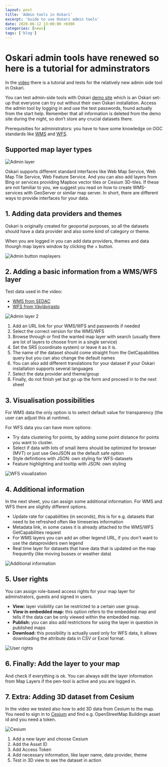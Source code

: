 ```yaml
---
layout: post
title: 'Admin tools in Oskari'
excerpt: 'Guide to use Oskari admin tools'
date: 2020-06-12 13:00:00 +0300
categories: [news]
tags: ['blog']
---
```


# Oskari admin tools have renewed so here is a tutorial for adminstrators

In the [video](https://youtu.be/xeOM0_1zO2I) there is a tutorial and tests for the relatively new admin side tool in Oskari.

You can test admin-side tools with Oskari [demo site](https://demo.oskari.org/) which is an Oskari set-up that everyone can try out without their own Oskari installation.
Access the admin tool by logging in and use the test passwords, found actually from the start help.
Remember that all information is deleted from the demo site during the night, so don’t store any crucial datasets there.

Prerequisities for administrators: you have to have some knowledge on OGC standards like [WMS](https://www.ogc.org/standards/wms) and [WFS](https://www.ogc.org/standards/wfs).

## Supported map layer types

![Admin layer](/assets/images/blog/layer_admin.png)

Oskari supports different standard interfaces like Web Map Service, Web Map Tile Service, Web Feature Service.
And you can also add layers from Bing or services providing Mapbox vector tiles or Cesium 3D-tiles.
If these are not familiar to you, we suggest you read on how to create WMS-services with GeoServer or similar map server.
In short, there are different ways to provide interfaces for your data.

## 1. Adding data providers and themes

Oskari is originally created for geoportal purposes, so all the datasets should have a data provider and also some kind of category or theme.

When you are logged in you can add data providers, themes and data thourgh map layers window by clicking the + button.

![Admin button maplayers](/assets/images/blog/admin_button_maplayers.png)

## 2. Adding a basic information from a WMS/WFS layer

Test data used in the video:

- [WMS from SEDAC](https://sedac.ciesin.columbia.edu/geoserver/wms)
- [WFS from Väylävirasto](https://julkinen.vayla.fi/inspirepalvelu/avoin/wfs?request=getcapabilities)

![Admin layer 2](/assets/images/blog/layer_admin2.png)

1. Add an URL link for your WMS/WFS and passwords if needed
2. Select the correct version for the WMS/WFS
3. Browse through or find the wanted map layer with search (usually there are lot of layers to choose from in a single service)
4. Set the SRS (coordinate system) or leave it as it is.
5. The name of the dataset should come straight from the GetCapabilities query but you can also change the default names
6. You can also add different translations for your dataset if your Oskari installation supports several languages
7. Select the data provider and theme/group
8. Finally, do not finish yet but go up the form and proceed in to the next sheet

## 3. Visualisation possibilities

For WMS data the only option is to select default value for transparency (the user can adjust this at runtime).

For WFS data you can have more options:

- Try data clustering for points, by adding some point distance for points you want to cluster.
- Select if data with lots of small items should be optimized for browser (MVT) or just use GeoJSON as the default safe option
- Style definitions with JSON: own styling for WFS-datasets
- Feature highlighting and tooltip with JSON: own styling

![WFS visualization](/assets/images/blog/visualization_WFS.png)

## 4. Additional information

In the next sheet, you can assign some additional information. For WMS and WFS there are slightly different options.

- Update rate for capabilities (in seconds), this is for e.g. datasets that need to be refreshed often like timeseries information
- Metadata link, in some cases it is already attached to the WMS/WFS GetCapabilities request
- For WMS layers you can add an other legend URL, if you don't want to use the dataproviders own legend
- Real time layer for datasets that have data that is updated on the map frequently (like moving busses or weather data)

![Additional information](/assets/images/blog/additional_information.png)

## 5. User rights

You can assign role-based access rights for your map layer for adminstrators, guests and signed in users.

- **View:** layer visibility can be restricted to a certain user group.
- **View in embedded map:** this option refers to the embedded map and tells if the data can be only viewed within the embedded map.
- **Publish:** you can also add restrictions for using the layer in question in published maps
- **Download:** this possibility is actually used only for WFS data, it allows downloading the attribute data in CSV or Excel format.

![User rights](/assets/images/blog/user_rights.png)

## 6. Finally: Add the layer to your map

And check if everything is ok. You can always edit the layer information from Map Layers if the pen-tool is active and you are logged in.

## 7. Extra: Adding 3D dataset from Cesium

In the video we tested also how to add 3D data from Cesium to the map.
You need to sign in to [Cesium](https://cesium.com/) and find e.g. OpenStreetMap Buildings asset id and you need a token.

![Cesium](/assets/images/blog/cesium.png)

1. Add a new layer and choose Cesium
2. Add the Asset ID
3. Add Access Token
4. Add necessary information, like layer name, data provider, theme
5. Test in 3D view to see the dataset in action
